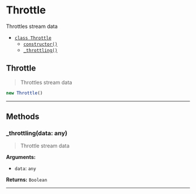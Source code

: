 # Throttle

Throttles stream data


- [`class Throttle`](#class-throttle)
  - [`constructor()`](#throttle-constructor-constructor)
  - [`_throttling()`](#throttle-method-_throttling)




<a id="class-throttle"></a><h2>Throttle</h2>
> Throttles stream data


<a id="throttle-constructor-constructor"></a>
```javascript
new Throttle()
```

---



<h2>Methods</h2>
<a id="throttle-method-_throttling"></a>
<h3>_throttling(data: any)</h3>

> Throttle stream data

**Arguments:**
  
- `data`: `any`

**Returns:** `Boolean`

---





